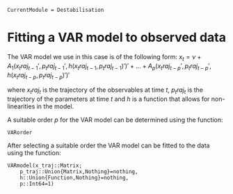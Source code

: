 ```@meta
CurrentModule = Destabilisation
```

# Fitting a VAR model to observed data

The VAR model we use in this case is of the following form:
$x_t = ν + A_1 (x_traj_{t-1}', p_traj_{t-1}', h(x_traj_{t-1}, p_traj_{t-1})')'
    + ... + A_p (x_traj_{t-p}', p_traj_{t-p}', h(x_traj_{t-p}, p_traj_{t-p})')'$

where $x_traj_t$ is the trajectory of the observables at time $t$, $p_traj_t$ is the trajectory of the parameters at time $t$ and $h$ is a function that allows for non-linearities in the model.

A suitable order $p$ for the VAR model can be determined using the function:
```@docs
VARorder
```

After selecting a suitable order the VAR model can be fitted to the data using the function:
```@docs
VARmodel(x_traj::Matrix;
    p_traj::Union{Matrix,Nothing}=nothing,
    h::Union{Function,Nothing}=nothing,
    p::Int64=1)
```